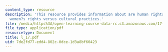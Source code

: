 ```yaml
---
content_type: resource
description: 'This resource provides information about are human rights universal?:
  women?s rights versus cultural practices.'
file: /media/https%3A/open-learning-course-data-rc.s3.amazonaws.com/17-523-ethnicity-and-race-in-world-politics-fall-2005/7de2fd77edd4802c0dce1d3a8bf60423_l_17.pdf
file_type: application/pdf
resourcetype: Document
title: l_17.pdf
uid: 7de2fd77-edd4-802c-0dce-1d3a8bf60423
---
```

